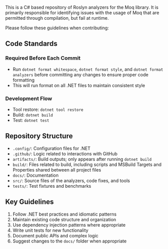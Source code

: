 This is a C# based repository of Roslyn analyzers for the Moq library. It is primarily responsible for identifying issues with the usage of Moq that are permitted through compilation, but fail at runtime. 

Please follow these guidelines when contributing:

## Code Standards

### Required Before Each Commit
- Run `dotnet format whitespace`, `dotnet format style`, and `dotnet format analyzers` before committing any changes to ensure proper code formatting
- This will run format on all .NET files to maintain consistent style

### Development Flow
- Tool restore: `dotnet tool restore`
- Build: `dotnet build`
- Test: `dotnet test`

## Repository Structure
- `.config/`: Configuration files for .NET
- `.github/`: Logic related to interactions with GitHub
- `artifacts/`: Build outputs; only appears after running `dotnet build`
- `build/`: Files related to build, including scripts and MSBuild Targets and Properties shared between all project files
- `docs/`: Documentation
- `src/`: Source files of the analyzers, code fixes, and tools
- `tests/`: Test fixtures and benchmarks

## Key Guidelines
1. Follow .NET best practices and idiomatic patterns
2. Maintain existing code structure and organization
3. Use dependency injection patterns where appropriate
4. Write unit tests for new functionality
5. Document public APIs and complex logic
6. Suggest changes to the `docs/` folder when appropriate
